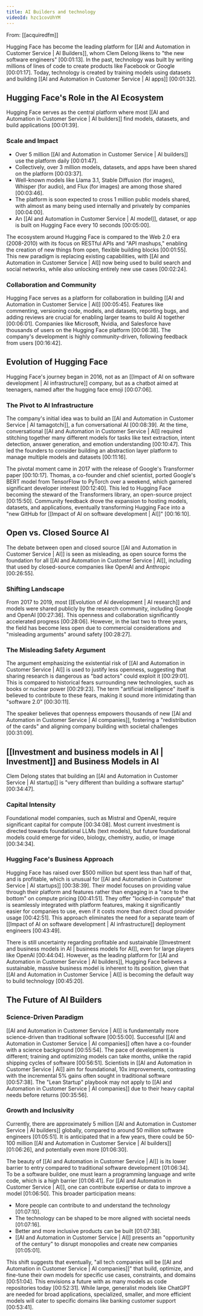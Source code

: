 ```yaml
---
title: AI Builders and technology
videoId: hzc1covUhYM
---
```


From: [[acquiredfm]] <br/> 

Hugging Face has become the leading platform for [[AI and Automation in Customer Service | AI Builders]], whom Clem Delong likens to "the new software engineers" <a class="yt-timestamp" data-t="00:01:13">[00:01:13]</a>. In the past, technology was built by writing millions of lines of code to create products like Facebook or Google <a class="yt-timestamp" data-t="00:01:17">[00:01:17]</a>. Today, technology is created by training models using datasets and building [[AI and Automation in Customer Service | AI apps]] <a class="yt-timestamp" data-t="00:01:32">[00:01:32]</a>.

## Hugging Face's Role in the AI Ecosystem

Hugging Face serves as the central platform where most [[AI and Automation in Customer Service | AI builders]] find models, datasets, and build applications <a class="yt-timestamp" data-t="00:01:39">[00:01:39]</a>.

### Scale and Impact
*   Over 5 million [[AI and Automation in Customer Service | AI builders]] use the platform daily <a class="yt-timestamp" data-t="00:01:47">[00:01:47]</a>.
*   Collectively, over 3 million models, datasets, and apps have been shared on the platform <a class="yt-timestamp" data-t="00:03:37">[00:03:37]</a>.
*   Well-known models like Llama 3.1, Stable Diffusion (for images), Whisper (for audio), and Flux (for images) are among those shared <a class="yt-timestamp" data-t="00:03:46">[00:03:46]</a>.
*   The platform is soon expected to cross 1 million public models shared, with almost as many being used internally and privately by companies <a class="yt-timestamp" data-t="00:04:00">[00:04:00]</a>.
*   An [[AI and Automation in Customer Service | AI model]], dataset, or app is built on Hugging Face every 10 seconds <a class="yt-timestamp" data-t="00:05:00">[00:05:00]</a>.

The ecosystem around Hugging Face is compared to the Web 2.0 era (2008-2010) with its focus on RESTful APIs and "API mashups," enabling the creation of new things from open, flexible building blocks <a class="yt-timestamp" data-t="00:01:55">[00:01:55]</a>. This new paradigm is replacing existing capabilities, with [[AI and Automation in Customer Service | AI]] now being used to build search and social networks, while also unlocking entirely new use cases <a class="yt-timestamp" data-t="00:02:24">[00:02:24]</a>.

### Collaboration and Community
Hugging Face serves as a platform for collaboration in building [[AI and Automation in Customer Service | AI]] <a class="yt-timestamp" data-t="00:05:45">[00:05:45]</a>. Features like commenting, versioning code, models, and datasets, reporting bugs, and adding reviews are crucial for enabling larger teams to build AI together <a class="yt-timestamp" data-t="00:06:01">[00:06:01]</a>. Companies like Microsoft, Nvidia, and Salesforce have thousands of users on the Hugging Face platform <a class="yt-timestamp" data-t="00:06:38">[00:06:38]</a>. The company's development is highly community-driven, following feedback from users <a class="yt-timestamp" data-t="00:16:42">[00:16:42]</a>.

## Evolution of Hugging Face

Hugging Face's journey began in 2016, not as an [[Impact of AI on software development | AI infrastructure]] company, but as a chatbot aimed at teenagers, named after the hugging face emoji <a class="yt-timestamp" data-t="00:07:06">[00:07:06]</a>.

### The Pivot to AI Infrastructure
The company's initial idea was to build an [[AI and Automation in Customer Service | AI tamagotchi]], a fun conversational AI <a class="yt-timestamp" data-t="00:08:39">[00:08:39]</a>. At the time, conversational [[AI and Automation in Customer Service | AI]] required stitching together many different models for tasks like text extraction, intent detection, answer generation, and emotion understanding <a class="yt-timestamp" data-t="00:10:47">[00:10:47]</a>. This led the founders to consider building an abstraction layer platform to manage multiple models and datasets <a class="yt-timestamp" data-t="00:11:16">[00:11:16]</a>.

The pivotal moment came in 2017 with the release of Google's Transformer paper <a class="yt-timestamp" data-t="00:10:17">[00:10:17]</a>. Thomas, a co-founder and chief scientist, ported Google's BERT model from TensorFlow to PyTorch over a weekend, which garnered significant developer interest <a class="yt-timestamp" data-t="00:12:40">[00:12:40]</a>. This led to Hugging Face becoming the steward of the Transformers library, an open-source project <a class="yt-timestamp" data-t="00:15:50">[00:15:50]</a>. Community feedback drove the expansion to hosting models, datasets, and applications, eventually transforming Hugging Face into a "new GitHub for [[Impact of AI on software development | AI]]" <a class="yt-timestamp" data-t="00:16:10">[00:16:10]</a>.

## Open vs. Closed Source AI

The debate between open and closed source [[AI and Automation in Customer Service | AI]] is seen as misleading, as open source forms the foundation for all [[AI and Automation in Customer Service | AI]], including that used by closed-source companies like OpenAI and Anthropic <a class="yt-timestamp" data-t="00:26:55">[00:26:55]</a>.

### Shifting Landscape
From 2017 to 2019, most [[Evolution of AI development | AI research]] and models were shared publicly by the research community, including Google and OpenAI <a class="yt-timestamp" data-t="00:27:36">[00:27:36]</a>. This openness and collaboration significantly accelerated progress <a class="yt-timestamp" data-t="00:28:06">[00:28:06]</a>. However, in the last two to three years, the field has become less open due to commercial considerations and "misleading arguments" around safety <a class="yt-timestamp" data-t="00:28:27">[00:28:27]</a>.

### The Misleading Safety Argument
The argument emphasizing the existential risk of [[AI and Automation in Customer Service | AI]] is used to justify less openness, suggesting that sharing research is dangerous as "bad actors" could exploit it <a class="yt-timestamp" data-t="00:29:01">[00:29:01]</a>. This is compared to historical fears surrounding new technologies, such as books or nuclear power <a class="yt-timestamp" data-t="00:29:23">[00:29:23]</a>. The term "artificial intelligence" itself is believed to contribute to these fears, making it sound more intimidating than "software 2.0" <a class="yt-timestamp" data-t="00:30:11">[00:30:11]</a>.

The speaker believes that openness empowers thousands of new [[AI and Automation in Customer Service | AI companies]], fostering a "redistribution of the cards" and aligning company building with societal challenges <a class="yt-timestamp" data-t="00:31:09">[00:31:09]</a>.

## [[Investment and business models in AI | Investment]] and Business Models in AI

Clem Delong states that building an [[AI and Automation in Customer Service | AI startup]] is "very different than building a software startup" <a class="yt-timestamp" data-t="00:34:47">[00:34:47]</a>.

### Capital Intensity
Foundational model companies, such as Mistral and OpenAI, require significant capital for compute <a class="yt-timestamp" data-t="00:34:08">[00:34:08]</a>. Most current investment is directed towards foundational LLMs (text models), but future foundational models could emerge for video, biology, chemistry, audio, or image <a class="yt-timestamp" data-t="00:34:34">[00:34:34]</a>.

### Hugging Face's Business Approach
Hugging Face has raised over $500 million but spent less than half of that, and is profitable, which is unusual for [[AI and Automation in Customer Service | AI startups]] <a class="yt-timestamp" data-t="00:38:39">[00:38:39]</a>. Their model focuses on providing value through their platform and features rather than engaging in a "race to the bottom" on compute pricing <a class="yt-timestamp" data-t="00:41:51">[00:41:51]</a>. They offer "locked-in compute" that is seamlessly integrated with platform features, making it significantly easier for companies to use, even if it costs more than direct cloud provider usage <a class="yt-timestamp" data-t="00:42:51">[00:42:51]</a>. This approach eliminates the need for a separate team of [[Impact of AI on software development | AI infrastructure]] deployment engineers <a class="yt-timestamp" data-t="00:43:49">[00:43:49]</a>.

There is still uncertainty regarding profitable and sustainable [[Investment and business models in AI | business models for AI]], even for large players like OpenAI <a class="yt-timestamp" data-t="00:44:04">[00:44:04]</a>. However, as the leading platform for [[AI and Automation in Customer Service | AI builders]], Hugging Face believes a sustainable, massive business model is inherent to its position, given that [[AI and Automation in Customer Service | AI]] is becoming the default way to build technology <a class="yt-timestamp" data-t="00:45:20">[00:45:20]</a>.

## The Future of AI Builders

### Science-Driven Paradigm
[[AI and Automation in Customer Service | AI]] is fundamentally more science-driven than traditional software <a class="yt-timestamp" data-t="00:55:00">[00:55:00]</a>. Successful [[AI and Automation in Customer Service | AI companies]] often have a co-founder with a science background <a class="yt-timestamp" data-t="00:55:54">[00:55:54]</a>. The pace of development is different; training and optimizing models can take months, unlike the rapid shipping cycles of software <a class="yt-timestamp" data-t="00:56:51">[00:56:51]</a>. Scientists in [[AI and Automation in Customer Service | AI]] aim for foundational, 10x improvements, contrasting with the incremental 5% gains often sought in traditional software <a class="yt-timestamp" data-t="00:57:38">[00:57:38]</a>. The "Lean Startup" playbook may not apply to [[AI and Automation in Customer Service | AI companies]] due to their heavy capital needs before returns <a class="yt-timestamp" data-t="00:35:56">[00:35:56]</a>.

### Growth and Inclusivity
Currently, there are approximately 5 million [[AI and Automation in Customer Service | AI builders]] globally, compared to around 50 million software engineers <a class="yt-timestamp" data-t="01:05:51">[01:05:51]</a>. It is anticipated that in a few years, there could be 50-100 million [[AI and Automation in Customer Service | AI builders]] <a class="yt-timestamp" data-t="01:06:26">[01:06:26]</a>, and potentially even more <a class="yt-timestamp" data-t="01:06:30">[01:06:30]</a>.

The beauty of [[AI and Automation in Customer Service | AI]] is its lower barrier to entry compared to traditional software development <a class="yt-timestamp" data-t="01:06:34">[01:06:34]</a>. To be a software builder, one must learn a programming language and write code, which is a high barrier <a class="yt-timestamp" data-t="01:06:41">[01:06:41]</a>. For [[AI and Automation in Customer Service | AI]], one can contribute expertise or data to improve a model <a class="yt-timestamp" data-t="01:06:50">[01:06:50]</a>. This broader participation means:
*   More people can contribute to and understand the technology <a class="yt-timestamp" data-t="01:07:10">[01:07:10]</a>.
*   The technology can be shaped to be more aligned with societal needs <a class="yt-timestamp" data-t="01:07:16">[01:07:16]</a>.
*   Better and more inclusive products can be built <a class="yt-timestamp" data-t="01:07:38">[01:07:38]</a>.
*   [[AI and Automation in Customer Service | AI]] presents an "opportunity of the century" to disrupt monopolies and create new companies <a class="yt-timestamp" data-t="01:05:01">[01:05:01]</a>.

This shift suggests that eventually, "all tech companies will be [[AI and Automation in Customer Service | AI companies]]" that build, optimize, and fine-tune their own models for specific use cases, constraints, and domains <a class="yt-timestamp" data-t="00:51:04">[00:51:04]</a>. This envisions a future with as many models as code repositories today <a class="yt-timestamp" data-t="00:52:31">[00:52:31]</a>. While large, generalist models like ChatGPT are needed for broad applications, specialized, smaller, and more efficient models will cater to specific domains like banking customer support <a class="yt-timestamp" data-t="00:53:41">[00:53:41]</a>.